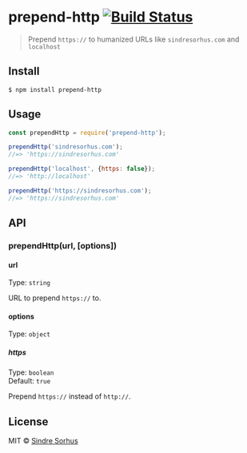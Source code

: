 # prepend-http [![Build Status](https://travis-ci.org/sindresorhus/prepend-http.svg?branch=master)](https://travis-ci.org/sindresorhus/prepend-http)

> Prepend `https://` to humanized URLs like `sindresorhus.com` and `localhost`


## Install

```
$ npm install prepend-http
```


## Usage

```js
const prependHttp = require('prepend-http');

prependHttp('sindresorhus.com');
//=> 'https://sindresorhus.com'

prependHttp('localhost', {https: false});
//=> 'http://localhost'

prependHttp('https://sindresorhus.com');
//=> 'https://sindresorhus.com'
```


## API

### prependHttp(url, [options])

#### url

Type: `string`

URL to prepend `https://` to.

#### options

Type: `object`

##### https

Type: `boolean`<br>
Default: `true`

Prepend `https://` instead of `http://`.


## License

MIT © [Sindre Sorhus](https://sindresorhus.com)
